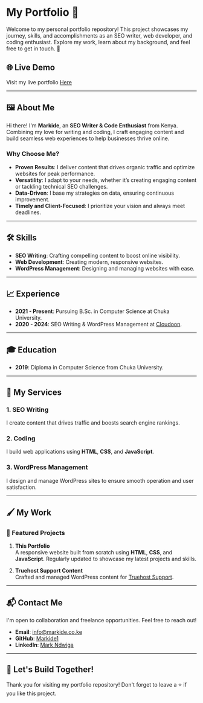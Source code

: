 # My Portfolio 🌟

Welcome to my personal portfolio repository! This project showcases my journey, skills, and accomplishments as an SEO writer, web developer, and coding enthusiast. Explore my work, learn about my background, and feel free to get in touch. 🚀

## 🌐 Live Demo
Visit my live portfolio  [Here](https://markide.co.ke/)

---

## 🖼️ About Me
Hi there! I'm **Markide**, an **SEO Writer & Code Enthusiast** from Kenya. Combining my love for writing and coding, I craft engaging content and build seamless web experiences to help businesses thrive online.

### Why Choose Me?
- **Proven Results**: I deliver content that drives organic traffic and optimize websites for peak performance.
- **Versatility**: I adapt to your needs, whether it’s creating engaging content or tackling technical SEO challenges.
- **Data-Driven**: I base my strategies on data, ensuring continuous improvement.
- **Timely and Client-Focused**: I prioritize your vision and always meet deadlines.

---

## 🛠️ Skills
- **SEO Writing**: Crafting compelling content to boost online visibility.
- **Web Development**: Creating modern, responsive websites.
- **WordPress Management**: Designing and managing websites with ease.

---

## 📈 Experience
- **2021 - Present**: Pursuing B.Sc. in Computer Science at Chuka University.
- **2020 - 2024**: SEO Writing & WordPress Management at [Cloudoon](https://cloudoon.com/).

---

## 🎓 Education
- **2019**: Diploma in Computer Science from Chuka University.

---

## 💼 My Services
### 1. **SEO Writing**
I create content that drives traffic and boosts search engine rankings.

### 2. **Coding**
I build web applications using **HTML**, **CSS**, and **JavaScript**.

### 3. **WordPress Management**
I design and manage WordPress sites to ensure smooth operation and user satisfaction.

---

## 🖌️ My Work
### 🔗 Featured Projects
1. **This Portfolio**  
   A responsive website built from scratch using **HTML**, **CSS**, and **JavaScript**. Regularly updated to showcase my latest projects and skills.

2. **Truehost Support Content**  
   Crafted and managed WordPress content for [Truehost Support](https://truehost.com/support/author/mark/).

---

## 📬 Contact Me
I'm open to collaboration and freelance opportunities. Feel free to reach out!

- **Email**: [info@markide.co.ke](mailto:info@markide.co.ke)
- **GitHub**: [Markide1](https://github.com/Markide1)
- **LinkedIn**: [Mark Ndwiga](https://www.linkedin.com/in/mark-ndwiga-baa0461b4/)

---

## 🌟 Let's Build Together!
Thank you for visiting my portfolio repository! Don't forget to leave a ⭐ if you like this project.  
